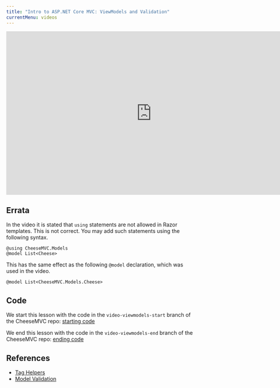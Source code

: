 ```yaml
---
title: "Intro to ASP.NET Core MVC: ViewModels and Validation"
currentMenu: videos
---
```


<div class="youtube-wrapper"><iframe width="776" height="437" src="https://www.youtube-nocookie.com/embed/kLLBDsPUoyY?rel=0" frameborder="0" allowfullscreen></iframe></div>

## Errata

In the video it is stated that `using` statements are not allowed in Razor templates. This is not correct. You may add such statements using the following syntax.

```nohighlight
@using CheeseMVC.Models
@model List<Cheese>
```

This has the same effect as the following `@model` declaration, which was used in the video.

```nohighlight
@model List<CheeseMVC.Models.Cheese>
```

## Code

We start this lesson with the code in the `video-viewmodels-start` branch of the CheeseMVC repo: [starting code](https://github.com/LaunchCodeEducation/CheeseMVC/tree/video-viewmodels-start)

We end this lesson with the code in the `video-viewmodels-end` branch of the CheeseMVC repo: [ending code](https://github.com/LaunchCodeEducation/CheeseMVC/tree/video-viewmodels-end)

## References

* [Tag Helpers](https://docs.microsoft.com/en-us/aspnet/core/mvc/views/working-with-forms)
* [Model Validation](https://docs.microsoft.com/en-us/aspnet/core/mvc/models/validation)
